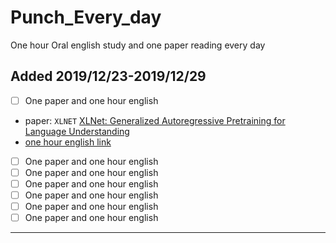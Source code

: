 # Punch_Every_day
One hour Oral english study and one paper reading every day

## Added 2019/12/23-2019/12/29
-  [ ] One paper and one hour english
- paper: `XLNET` [XLNet: Generalized Autoregressive Pretraining for Language Understanding](XLNet/xlnet.md)
- [one hour english link](https://www.youtube.com/watch?v=Qtg3-We_LrQ)
-  [ ] One paper and one hour english
-  [ ] One paper and one hour english
-  [ ] One paper and one hour english
-  [ ] One paper and one hour english
-  [ ] One paper and one hour english
-  [ ] One paper and one hour english
---
